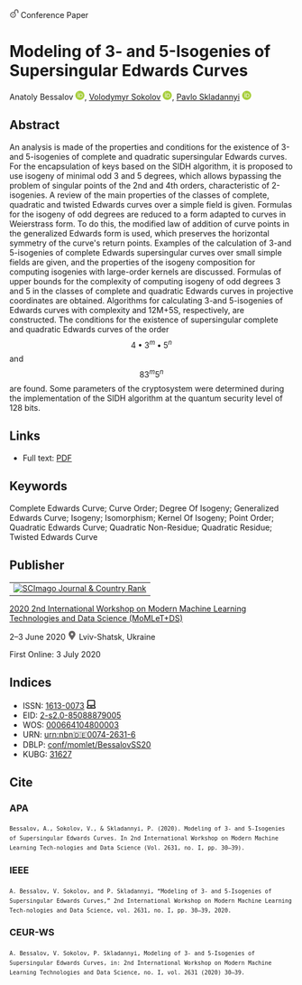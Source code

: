<script src="https://polyfill.io/v3/polyfill.min.js?features=es6"></script>
<script id="MathJax-script" async
  src="https://cdn.jsdelivr.net/npm/mathjax@3/es5/tex-mml-chtml.js">
</script>

<img src="/icons/unlock.svg" width="16" height="16"> Conference Paper

# Modeling of 3- and 5-Isogenies of Supersingular Edwards Curves

Anatoly Bessalov <a href="https://orcid.org/0000-0002-6967-5001" target="_blank"><img src="/icons/orcid.svg" width="16" height="16"></a>,
<a href="/">Volodymyr Sokolov</a> <a href="https://orcid.org/0000-0002-9349-7946" target="_blank"><img src="/icons/orcid.svg" width="16" height="16"></a>,
<a href="https://pavlo-skladannyi.github.io/">Pavlo Skladannyi</a> <a href="https://orcid.org/0000-0002-7775-6039" target="_blank"><img src="/icons/orcid.svg" width="16" height="16"></a>

## Abstract

An analysis is made of the properties and conditions for the existence of 3-and 5-isogenies of complete and quadratic supersingular Edwards curves. For the encapsulation of keys based on the SIDH algorithm, it is proposed to use isogeny of minimal odd 3 and 5 degrees, which allows bypassing the problem of singular points of the 2nd and 4th orders, characteristic of 2-isogenies. A review of the main properties of the classes of complete, quadratic and twisted Edwards curves over a simple field is given. Formulas for the isogeny of odd degrees are reduced to a form adapted to curves in Weierstrass form. To do this, the modified law of addition of curve points in the generalized Edwards form is used, which preserves the horizontal symmetry of the curve's return points. Examples of the calculation of 3-and 5-isogenies of complete Edwards supersingular curves over small simple fields are given, and the properties of the isogeny composition for computing isogenies with large-order kernels are discussed. Formulas of upper bounds for the complexity of computing isogeny of odd degrees 3 and 5 in the classes of complete and quadratic Edwards curves in projective coordinates are obtained. Algorithms for calculating 3-and 5-isogenies of Edwards curves with complexity and 12M+5S, respectively, are constructed. The conditions for the existence of supersingular complete and quadratic Edwards curves of the order $$4•3^m•5^n$$ and $$83^m5^n$$  are found. Some parameters of the cryptosystem were determined during the implementation of the SIDH algorithm at the quantum security level of 128 bits.

## Links

* Full text: [PDF](http://ceur-ws.org/Vol-2631/paper3.pdf)

## Keywords

Complete Edwards Curve; Curve Order; Degree Of Isogeny; Generalized Edwards Curve; Isogeny; Isomorphism; Kernel Of Isogeny; Point Order; Quadratic Edwards Curve; Quadratic Non-Residue; Quadratic Residue; Twisted Edwards Curve

## Publisher

<table>
<tr>
<td>
<a href="https://www.scimagojr.com/journalsearch.php?q=21100218356&amp;tip=sid&amp;exact=no" title="SCImago Journal &amp; Country Rank"><img border="0" src="https://www.scimagojr.com/journal_img.php?id=21100218356" alt="SCImago Journal &amp; Country Rank"  /></a>
</td>
</tr>
</table>

[2020 2nd International Workshop on Modern Machine Learning Technologies and Data Science (MoMLeT+DS)](https://ceur-ws.org/Vol-2386/)

2–3 June 2020 <img src="/icons/location-pin.svg" width="16" height="16"> Lviv-Shatsk, Ukraine

First Online: 3 July 2020

## Indices

* ISSN: [1613-0073](https://portal.issn.org/resource/ISSN/1613-0073) <img src="/icons/online.svg" width="16" height="16">
* EID: [2-s2.0-85088879005](http://www.scopus.com/record/display.url?origin=inward&eid=2-s2.0-85088879005)
* WOS: [000664104800003](https://www.webofscience.com/wos/woscc/full-record/WOS:000664104800003)
* URN: [urn:nbn:de:0074-2631-6](https://nbn-resolving.org/xml/urn:nbn:de:0074-2631-6)
* DBLP: [conf/momlet/BessalovSS20](https://dblp.org/rec/conf/momlet/BessalovSS20)
* KUBG: [31627](http://elibrary.kubg.edu.ua/id/eprint/31627/)

## Cite

### APA

<small>`Bessalov, A., Sokolov, V., & Skladannyi, P. (2020). Modeling of 3- and 5-Isogenies of Supersingular Edwards Curves. In 2nd International Workshop on Modern Machine Learning Tech-nologies and Data Science (Vol. 2631, no. I, pp. 30–39).`</small>

### IEEE

<small>`A. Bessalov, V. Sokolov, and P. Skladannyi, “Modeling of 3- and 5-Isogenies of Supersingular Edwards Curves,” 2nd International Workshop on Modern Machine Learning Tech-nologies and Data Science, vol. 2631, no. I, pp. 30–39, 2020.`</small>

### CEUR-WS

<small>`A. Bessalov, V. Sokolov, P. Skladannyi, Modeling of 3- and 5-Isogenies of Supersingular Edwards Curves, in: 2nd International Workshop on Modern Machine Learning Technologies and Data Science, no. I, vol. 2631 (2020) 30–39.`</small>
